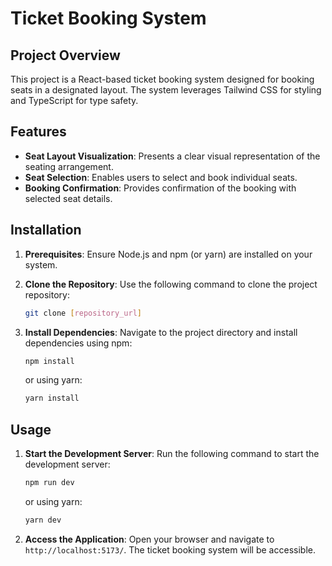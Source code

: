 # Ticket Booking System

## Project Overview

This project is a React-based ticket booking system designed for booking seats in a designated layout. The system leverages Tailwind CSS for styling and TypeScript for type safety.

## Features

- **Seat Layout Visualization**: Presents a clear visual representation of the seating arrangement.
- **Seat Selection**: Enables users to select and book individual seats.
- **Booking Confirmation**: Provides confirmation of the booking with selected seat details.

## Installation

1. **Prerequisites**: Ensure Node.js and npm (or yarn) are installed on your system.
2. **Clone the Repository**: Use the following command to clone the project repository:

   ```bash
   git clone [repository_url]
   ```

3. **Install Dependencies**: Navigate to the project directory and install dependencies using npm:

   ```bash
   npm install
   ```

   or using yarn:

   ```bash
   yarn install
   ```

## Usage

1. **Start the Development Server**: Run the following command to start the development server:

   ```bash
   npm run dev
   ```

   or using yarn:

   ```bash
   yarn dev
   ```

2. **Access the Application**: Open your browser and navigate to `http://localhost:5173/`. The ticket booking system will be accessible.
